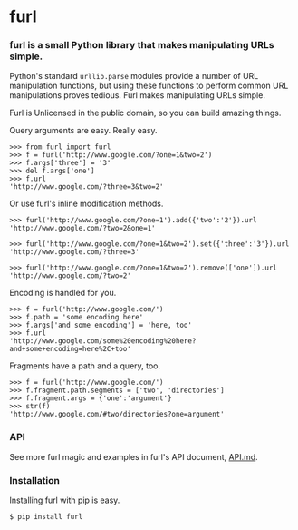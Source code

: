 # furl

### furl is a small Python library that makes manipulating URLs simple.

Python's standard `urllib.parse` modules provide a number of URL
manipulation functions, but using these functions to perform common URL
manipulations proves tedious. Furl makes manipulating URLs simple.

Furl is Unlicensed in the public domain, so you can build amazing things.

Query arguments are easy. Really easy.

    >>> from furl import furl
    >>> f = furl('http://www.google.com/?one=1&two=2')
    >>> f.args['three'] = '3'
    >>> del f.args['one']
    >>> f.url
    'http://www.google.com/?three=3&two=2'

Or use furl's inline modification methods.

    >>> furl('http://www.google.com/?one=1').add({'two':'2'}).url
    'http://www.google.com/?two=2&one=1'

    >>> furl('http://www.google.com/?one=1&two=2').set({'three':'3'}).url
    'http://www.google.com/?three=3'

    >>> furl('http://www.google.com/?one=1&two=2').remove(['one']).url
    'http://www.google.com/?two=2'

Encoding is handled for you.

    >>> f = furl('http://www.google.com/')
    >>> f.path = 'some encoding here'
    >>> f.args['and some encoding'] = 'here, too'
    >>> f.url
    'http://www.google.com/some%20encoding%20here?and+some+encoding=here%2C+too'

Fragments have a path and a query, too.

    >>> f = furl('http://www.google.com/')
    >>> f.fragment.path.segments = ['two', 'directories']
    >>> f.fragment.args = {'one':'argument'}
    >>> str(f)
    'http://www.google.com/#two/directories?one=argument'

### API

See more furl magic and examples in furl's API document, <a
href="https://github.com/gruns/furl/blob/master/API.md"> API.md</a>.


### Installation

Installing furl with pip is easy.

    $ pip install furl

